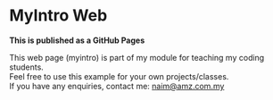 # MyIntro Web

**This is published as a GitHub Pages**

This web page (myintro) is part of my module for teaching my coding students.  
Feel free to use this example for your own projects/classes.  
If you have any enquiries, contact me: naim@amz.com.my
